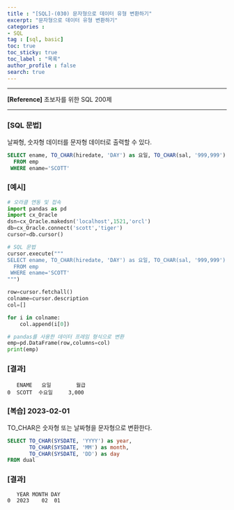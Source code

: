 ```yaml
---
title : "[SQL]-(030) 문자형으로 데이터 유형 변환하기"
excerpt: "문자형으로 데이터 유형 변환하기"
categories :
- SQL
tag : [sql, basic]
toc: true
toc_sticky: true
toc_label : "목록"
author_profile : false
search: true
---
```


---
**[Reference]** 초보자를 위한 SQL 200제

---
### [SQL 문법]
날짜형, 숫자형 데이터를 문자형 데이터로 출력할 수 있다.

```sql
SELECT ename, TO_CHAR(hiredate, 'DAY') as 요일, TO_CHAR(sal, '999,999') as 월급
  FROM emp
 WHERE ename='SCOTT'
```
### [예시]
```python
# 오라클 연동 및 접속
import pandas as pd
import cx_Oracle
dsn=cx_Oracle.makedsn('localhost',1521,'orcl')
db=cx_Oracle.connect('scott','tiger')
cursor=db.cursor()

# SQL 문법
cursor.execute("""
SELECT ename, TO_CHAR(hiredate, 'DAY') as 요일, TO_CHAR(sal, '999,999') as 월급
  FROM emp
 WHERE ename='SCOTT'
""")

row=cursor.fetchall()
colname=cursor.description
col=[]

for i in colname:
    col.append(i[0])

# pandas를 사용한 데이터 프레임 형식으로 변환
emp=pd.DataFrame(row,columns=col)
print(emp)
```
### [결과]
       ENAME   요일        월급
    0  SCOTT  수요일     3,000

### [복습] 2023-02-01

TO_CHAR은 숫자형 또는 날짜형을 문자형으로 변환한다.  


```sql
SELECT TO_CHAR(SYSDATE, 'YYYY') as year,
       TO_CHAR(SYSDATE, 'MM') as month,
       TO_CHAR(SYSDATE, 'DD') as day
FROM dual
```

### [결과]
       YEAR MONTH DAY
    0  2023    02  01
